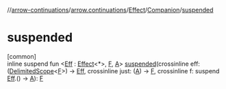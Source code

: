 //[arrow-continuations](../../../../index.md)/[arrow.continuations](../../index.md)/[Effect](../index.md)/[Companion](index.md)/[suspended](suspended.md)

# suspended

[common]\
inline suspend fun &lt;[Eff](suspended.md) : [Effect](../index.md)&lt;*&gt;, [F](suspended.md), [A](suspended.md)&gt; [suspended](suspended.md)(crossinline eff: ([DelimitedScope](../../../arrow.continuations.generic/-delimited-scope/index.md)&lt;[F](suspended.md)&gt;) -&gt; [Eff](suspended.md), crossinline just: ([A](suspended.md)) -&gt; [F](suspended.md), crossinline f: suspend [Eff](suspended.md).() -&gt; [A](suspended.md)): [F](suspended.md)
